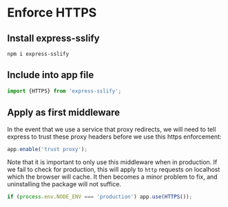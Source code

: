 # Enforce HTTPS

## Install express-sslify

```
npm i express-sslify
```

## Include into app file

```js
import {HTTPS} from 'express-sslify';
```

## Apply as first middleware

In the event that we use a service that proxy redirects, we will need to tell express to trust these proxy headers before we use this https enforcement:

```js
app.enable('trust proxy');
```

Note that it is important to only use this middleware when in production. If we fail to check for production, this will apply to `http` requests on localhost which the browser will cache. It then becomes a minor problem to fix, and uninstalling the package will not suffice.

```js
if (process.env.NODE_ENV === 'production') app.use(HTTPS());
```

